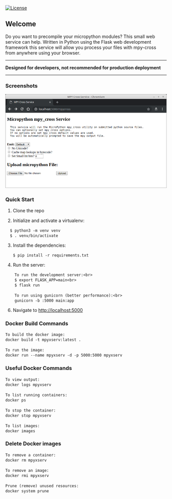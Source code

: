 [![License](https://img.shields.io/badge/License-Apache%202.0-blue.svg)](https://opensource.org/licenses/Apache-2.0)

## Welcome

Do you want to precompile your micropython modules? This small web service can help. Written in Python using the Flask web development framework this service will allow you process your files with mpy-cross from anywhere using your browser.

<hr>

**Designed for developers, not recommended for production deployment**

<hr>


### Screenshots
![MpyXService UI](MpyXService.png)

### Quick Start

1. Clone the repo

2. Initialize and activate a virtualenv:<br/>
```
  $ python3 -m venv venv  
  $ . venv/bin/activate
```

3. Install the dependencies:<br>
    ```
    $ pip install -r requirements.txt
    ```

5. Run the server:<br>
```
    To run the development server:<br>
    $ export FLASK_APP=main<br>
    $ flask run

    To run using gunicorn (better performance):<br>
    gunicorn -b :5000 main:app
```

6. Navigate to [http://localhost:5000](http://localhost:5000)

### Docker Build Commands
```
To build the docker image:
docker build -t mpyxserv:latest .

To run the image:
docker run --name mpyxserv -d -p 5000:5000 mpyxserv
```

### Useful Docker Commands
```
To view output:
docker logs mpyxserv

To list running containers:
docker ps

To stop the container:
docker stop mpyxserv

To list images:
docker images
```

### Delete Docker images
```
To remove a container:
docker rm mpyxserv

To remove an image:
docker rmi mpyxserv

Prune (remove) unused resources:
docker system prune

```
